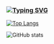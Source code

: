 ### [![Typing SVG](https://readme-typing-svg.demolab.com/?lines=Just+love+coding&center=true&vCenter=true&width=800)](https://git.io/typing-svg) 

[![Top Langs](https://github-readme-stats.vercel.app/api/top-langs/?username=code-neard)](https://github.com/anuraghazra/github-readme-stats)

![GitHub stats](https://github-readme-stats.vercel.app/api?username=code-neard&show_icons=true&count_private=true)  
